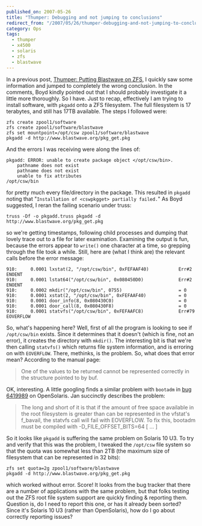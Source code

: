 ```yaml
---
published_on: 2007-05-26
title: "Thumper: Debugging and not jumping to conclusions"
redirect_from: "/2007/05/26/thumper-debugging-and-not-jumping-to-conclusions/"
category: Ops
tags:
  - thumper
  - x4500
  - solaris
  - zfs
  - blastwave
---
```


In a previous post,
[Thumper: Putting Blastwave on ZFS](/articles/thumper-putting-blastwave-on-zfs/),
I quickly saw some information and jumped to completely the wrong conclusion.
In the comments, Boyd kindly pointed out that I should probably investigate it
a little more thoroughly. So I have. Just to recap, effectively I am trying to
install software, with `pkgadd` onto a ZFS filesystem. The full filesystem is
17 terabytes, and still has 17TB available. The steps I followed were:

    zfs create zpool1/software
    zfs create zpool1/software/blastwave
    zfs set mountpoint=/opt/csw zpool1/software/blastwave
    pkgadd -d http://www.blastwave.org/pkg_get.pkg

And the errors I was receiving were along the lines of:

    pkgadd: ERROR: unable to create package object </opt/csw/bin>.
        pathname does not exist
        pathname does not exist
        unable to fix attributes
    /opt/csw/bin

for pretty much every file/directory in the package. This resulted in `pkgadd`
noting that "`Installation of <cswpkgget> partially failed.`" As Boyd
suggested, I reran the failing scenario under truss:

    truss -Df -o pkgadd.truss pkgadd -d http://www.blastwave.org/pkg_get.pkg

so we're getting timestamps, following child processes and dumping that lovely
trace out to a file for later examination. Examining the output is fun, because
the errors appear to `write()` one character at a time, so grepping through the
file took a while. Still, here are (what I think are) the relevant calls before
the error message:

    910:     0.0001 lxstat(2, "/opt/csw/bin", 0xFEFAAF40)           Err#2 ENOENT
    910:     0.0001 lstat64("/opt/csw/bin", 0x080450D0)             Err#2 ENOENT
    910:     0.0002 mkdir("/opt/csw/bin", 0755)                     = 0
    910:     0.0001 xstat(2, "/opt/csw/bin", 0xFEFAAF40)            = 0
    910:     0.0001 door_info(8, 0x080430C0)                        = 0
    910:     0.0001 door_call(8, 0x080430F8)                        = 0
    910:     0.0001 statvfs("/opt/csw/bin", 0xFEFAAFC8)             Err#79 EOVERFLOW

So, what's happening here? Well, first of all the program is looking to see if
`/opt/csw/bin` exists. Since it determines that it doesn't (which is fine, not
an error), it creates the directory with `mkdir()`. The interesting bit is that
we're then calling `statvfs()` which returns file system information, and is
erroring on with `EOVERFLOW`. There, methinks, is the problem. So, what does
that error mean? According to the manual page:

> One of the values to be returned cannot be represented correctly in the
> structure pointed to by buf.

OK, interesting. A little googling finds a similar problem with `bootadm` in
[bug 6419989](http://bugs.opensolaris.org/bugdatabase/view_bug.do?bug_id=6419989)
on OpenSolaris. Jan succinctly describes the problem:

> The long and short of it is that if the amount of free space available in the
> root filesystem is greater than can be represented in the vfstat's f_bavail,
> the statvfs call will fail with EOVERFLOW. To fix this, bootadm must be
> compiled with -D_FILE_OFFSET_BITS=64 \[ ... \]

So it looks like `pkgadd` is suffering the same problem on Solaris 10 U3. To
try and verify that this was the problem, I tweaked the `/opt/csw` file system
so that the quota was somewhat less than 2TB (the maximum size of filesystem
that can be represented in 32 bits):

    zfs set quota=2g zpool1/software/blastwave
    pkgadd -d http://www.blastwave.org/pkg_get.pkg

which worked without error. Score! It looks from the bug tracker that there are
a number of applications with the same problem, but that folks testing out the
ZFS root file system support are quickly finding & reporting them. Question is,
do I need to report this one, or has it already been sorted? Since it's Solaris
10 U3 (rather than OpenSolaris), how do I go about correctly reporting issues?
